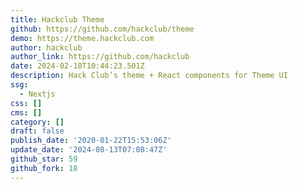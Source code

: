 ```yaml
---
title: Hackclub Theme
github: https://github.com/hackclub/theme
demo: https://theme.hackclub.com
author: hackclub
author_link: https://github.com/hackclub
date: 2024-02-18T10:44:23.501Z
description: Hack Club’s theme + React components for Theme UI
ssg:
  - Nextjs
css: []
cms: []
category: []
draft: false
publish_date: '2020-01-22T15:53:06Z'
update_date: '2024-08-13T07:08:47Z'
github_star: 59
github_fork: 18
---
```

